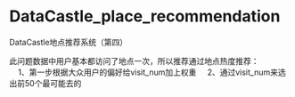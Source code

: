 # DataCastle_place_recommendation
DataCastle地点推荐系统（第四）

此问题数据中用户基本都访问了地点一次，所以推荐通过地点热度推荐：  
      1、第一步根据大众用户的偏好给visit_num加上权重
      2、通过visit_num来选出前50个最可能去的



